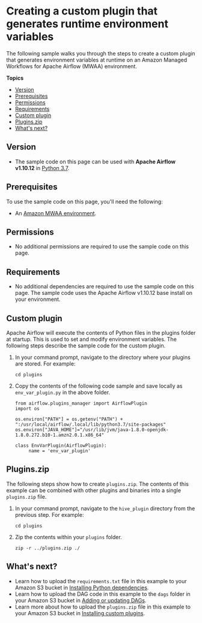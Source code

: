 # Creating a custom plugin that generates runtime environment variables<a name="samples-env-variables"></a>

The following sample walks you through the steps to create a custom plugin that generates environment variables at runtime on an Amazon Managed Workflows for Apache Airflow \(MWAA\) environment\.

**Topics**
+ [Version](#samples-env-variables-version)
+ [Prerequisites](#samples-env-variables-prereqs)
+ [Permissions](#samples-env-variables-permissions)
+ [Requirements](#samples-env-variables-dependencies)
+ [Custom plugin](#samples-env-variables-plugins-code)
+ [Plugins\.zip](#samples-env-variables-pluginszip)
+ [What's next?](#samples-env-variables-next-up)

## Version<a name="samples-env-variables-version"></a>
+ The sample code on this page can be used with **Apache Airflow v1\.10\.12** in [Python 3\.7](https://www.python.org/dev/peps/pep-0537/)\.

## Prerequisites<a name="samples-env-variables-prereqs"></a>

To use the sample code on this page, you'll need the following:
+ An [Amazon MWAA environment](get-started.md)\.

## Permissions<a name="samples-env-variables-permissions"></a>
+ No additional permissions are required to use the sample code on this page\.

## Requirements<a name="samples-env-variables-dependencies"></a>
+ No additional dependencies are required to use the sample code on this page\. The sample code uses the Apache Airflow v1\.10\.12 base install on your environment\.

## Custom plugin<a name="samples-env-variables-plugins-code"></a>

Apache Airflow will execute the contents of Python files in the plugins folder at startup\. This is used to set and modify environment variables\. The following steps describe the sample code for the custom plugin\.

1. In your command prompt, navigate to the directory where your plugins are stored\. For example:

   ```
   cd plugins
   ```

1. Copy the contents of the following code sample and save locally as `env_var_plugin.py` in the above folder\.

   ```
   from airflow.plugins_manager import AirflowPlugin
   import os
   
   os.environ["PATH"] = os.getenv("PATH") + ":/usr/local/airflow/.local/lib/python3.7/site-packages" 
   os.environ["JAVA_HOME"]="/usr/lib/jvm/java-1.8.0-openjdk-1.8.0.272.b10-1.amzn2.0.1.x86_64"
   
   class EnvVarPlugin(AirflowPlugin):                
        name = 'env_var_plugin'
   ```

## Plugins\.zip<a name="samples-env-variables-pluginszip"></a>

The following steps show how to create `plugins.zip`\. The contents of this example can be combined with other plugins and binaries into a single `plugins.zip` file\.

1. In your command prompt, navigate to the `hive_plugin` directory from the previous step\. For example:

   ```
   cd plugins
   ```

1. Zip the contents within your `plugins` folder\.

   ```
   zip -r ../plugins.zip ./
   ```

## What's next?<a name="samples-env-variables-next-up"></a>
+ Learn how to upload the `requirements.txt` file in this example to your Amazon S3 bucket in [Installing Python dependencies](working-dags-dependencies.md)\.
+ Learn how to upload the DAG code in this example to the `dags` folder in your Amazon S3 bucket in [Adding or updating DAGs](configuring-dag-folder.md)\.
+ Learn more about how to upload the `plugins.zip` file in this example to your Amazon S3 bucket in [Installing custom plugins](configuring-dag-import-plugins.md)\.